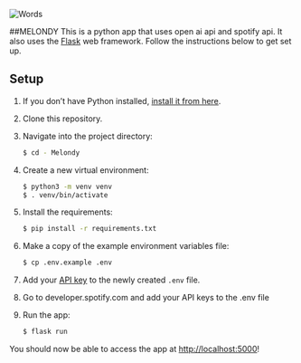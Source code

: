 ![Words](https://github.com/ajtwede/Melondy/assets/69599409/6095598d-10a2-4b82-9c7c-f15ec7b5d0a1)


##MELONDY
This is a python app that uses open ai api and spotify api. It also uses the [Flask](https://flask.palletsprojects.com/en/2.0.x/) web framework. Follow the instructions below to get set up.

## Setup

1. If you don’t have Python installed, [install it from here](https://www.python.org/downloads/).

2. Clone this repository.

3. Navigate into the project directory:

   ```bash
   $ cd - Melondy
   ```

4. Create a new virtual environment:

   ```bash
   $ python3 -m venv venv
   $ . venv/bin/activate
   ```

5. Install the requirements:

   ```bash
   $ pip install -r requirements.txt
   ```

6. Make a copy of the example environment variables file:

   ```bash
   $ cp .env.example .env
   ```

7. Add your [API key](https://platform.openai.com/account/api-keys) to the newly created `.env` file.

8. Go to developer.spotify.com and add your API keys to the .env file

9. Run the app:

   ```bash
   $ flask run
   ```

You should now be able to access the app at [http://localhost:5000](http://localhost:5000)! 
